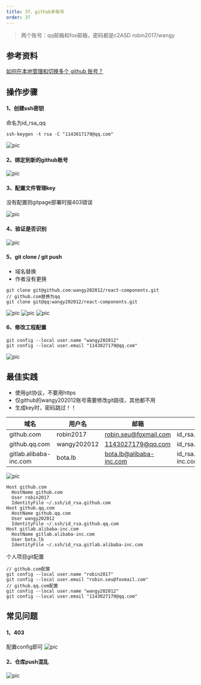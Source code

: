 ```yaml
---
title: 37、github多账号
order: 37
---
```

> 两个账号：qq邮箱和fox邮箱，密码都是c2ASD
robin2017/wangy
## 参考资料
[如何在本地管理和切换多个 github 账号？](https://juejin.cn/post/6844903831000596488)   

## 操作步骤
#### 1、创建ssh密钥
命名为id_rsa_qq
```
ssh-keygen -t rsa -C "1143017179@qq.com"
```
![pic](https://robin2017.github.io/frontend-notes/images/rsa.png)

#### 2、绑定到新的github账号
![pic](https://robin2017.github.io/frontend-notes/images/ssh.png)

#### 3、配置文件管理key
没有配置则gitpage部署时报403错误  

![pic](https://robin2017.github.io/frontend-notes/images/sshconfig.png)

#### 4、验证是否识别
![pic](https://robin2017.github.io/frontend-notes/images/sshsuccess.png)

#### 5、git clone / git push
+ 域名替换
+ 作者没有更换
```
git clone git@github.com:wangy202012/react-components.git
// github.com替换为qq
git clone git@qq:wangy202012/react-components.git

```
![pic](https://robin2017.github.io/frontend-notes/images/gitclone.png)
![pic](https://robin2017.github.io/frontend-notes/images/gitpush.png)
![pic](https://robin2017.github.io/frontend-notes/images/author.png)

#### 6、修改工程配置
```
git config --local user.name "wangy202012"      
git config --local user.email "1143027179@qq.com"
```
![pic](https://robin2017.github.io/frontend-notes/images/config.png)

## 最佳实践
+ 使用git协议，不要用https
+ 仅github的wangy202012账号需要修改git路径，其他都不用
+ 生成key时，密码跳过！！



域名 | 用户名  | 邮箱|rsa文件
-|-|-|-
github.com | robin2017 |  robin.seu@foxmail.com|id_rsa.github.com.pub	|
github.qq.com | wangy202012 |  1143027179@qq.com|id_rsa.github.qq.com.pub|
gitlab.alibaba-inc.com | bota.lb |  bota.lb@alibaba-inc.com|id_rsa.gitlab.alibaba-inc.com.pub|

 ![pic](https://robin2017.github.io/frontend-notes/images/rsa-all.jpg)

```
Host github.com
  HostName github.com
  User robin2017
  IdentityFile ~/.ssh/id_rsa.github.com
Host github.qq.com
  HostName github.qq.com
  User wangy202012
  IdentityFile ~/.ssh/id_rsa.github.qq.com
Host gitlab.alibaba-inc.com
  HostName gitlab.alibaba-inc.com
  User bota.lb
  IdentityFile ~/.ssh/id_rsa.gitlab.alibaba-inc.com
```

个人项目git配置
```
// github.com配置
git config --local user.name "robin2017"      
git config --local user.email "robin.seu@foxmail.com"
// github.qq.com配置
git config --local user.name "wangy202012"      
git config --local user.email "1143027179@qq.com"
```


## 常见问题
#### 1、403
配置config即可
![pic](https://robin2017.github.io/frontend-notes/images/ssherror.png)

#### 2、仓库push混乱
![pic](https://robin2017.github.io/frontend-notes/images/err.png)